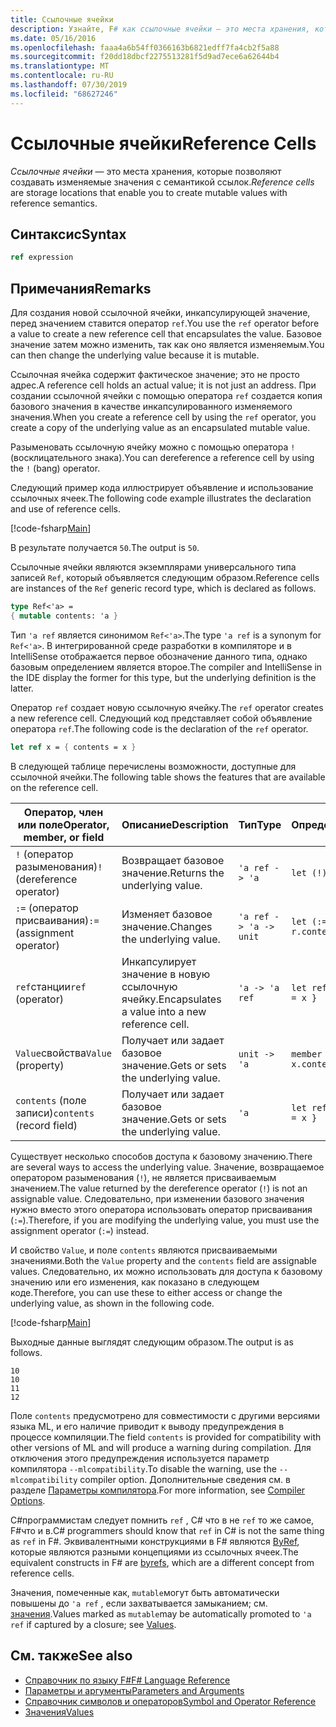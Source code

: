 ```yaml
---
title: Ссылочные ячейки
description: Узнайте, F# как ссылочные ячейки — это места хранения, которые позволяют создавать изменяемые значения с семантикой ссылок.
ms.date: 05/16/2016
ms.openlocfilehash: faaa4a6b54ff0366163b6821edff7fa4cb2f5a88
ms.sourcegitcommit: f20dd18dbcf2275513281f5d9ad7ece6a62644b4
ms.translationtype: MT
ms.contentlocale: ru-RU
ms.lasthandoff: 07/30/2019
ms.locfileid: "68627246"
---
```

# <a name="reference-cells"></a><span data-ttu-id="170cc-103">Ссылочные ячейки</span><span class="sxs-lookup"><span data-stu-id="170cc-103">Reference Cells</span></span>

<span data-ttu-id="170cc-104">*Ссылочные ячейки* — это места хранения, которые позволяют создавать изменяемые значения с семантикой ссылок.</span><span class="sxs-lookup"><span data-stu-id="170cc-104">*Reference cells* are storage locations that enable you to create mutable values with reference semantics.</span></span>

## <a name="syntax"></a><span data-ttu-id="170cc-105">Синтаксис</span><span class="sxs-lookup"><span data-stu-id="170cc-105">Syntax</span></span>

```fsharp
ref expression
```

## <a name="remarks"></a><span data-ttu-id="170cc-106">Примечания</span><span class="sxs-lookup"><span data-stu-id="170cc-106">Remarks</span></span>

<span data-ttu-id="170cc-107">Для создания новой ссылочной ячейки, инкапсулирующей значение, перед значением ставится оператор `ref`.</span><span class="sxs-lookup"><span data-stu-id="170cc-107">You use the `ref` operator before a value to create a new reference cell that encapsulates the value.</span></span> <span data-ttu-id="170cc-108">Базовое значение затем можно изменить, так как оно является изменяемым.</span><span class="sxs-lookup"><span data-stu-id="170cc-108">You can then change the underlying value because it is mutable.</span></span>

<span data-ttu-id="170cc-109">Ссылочная ячейка содержит фактическое значение; это не просто адрес.</span><span class="sxs-lookup"><span data-stu-id="170cc-109">A reference cell holds an actual value; it is not just an address.</span></span> <span data-ttu-id="170cc-110">При создании ссылочной ячейки с помощью оператора `ref` создается копия базового значения в качестве инкапсулированного изменяемого значения.</span><span class="sxs-lookup"><span data-stu-id="170cc-110">When you create a reference cell by using the `ref` operator, you create a copy of the underlying value as an encapsulated mutable value.</span></span>

<span data-ttu-id="170cc-111">Разыменовать ссылочную ячейку можно с помощью оператора `!` (восклицательного знака).</span><span class="sxs-lookup"><span data-stu-id="170cc-111">You can dereference a reference cell by using the `!` (bang) operator.</span></span>

<span data-ttu-id="170cc-112">Следующий пример кода иллюстрирует объявление и использование ссылочных ячеек.</span><span class="sxs-lookup"><span data-stu-id="170cc-112">The following code example illustrates the declaration and use of reference cells.</span></span>

[!code-fsharp[Main](~/samples/snippets/fsharp/lang-ref-1/snippet2201.fs)]

<span data-ttu-id="170cc-113">В результате получается `50`.</span><span class="sxs-lookup"><span data-stu-id="170cc-113">The output is `50`.</span></span>

<span data-ttu-id="170cc-114">Ссылочные ячейки являются экземплярами универсального типа записей `Ref`, который объявляется следующим образом.</span><span class="sxs-lookup"><span data-stu-id="170cc-114">Reference cells are instances of the `Ref` generic record type, which is declared as follows.</span></span>

```fsharp
type Ref<'a> =
{ mutable contents: 'a }
```

<span data-ttu-id="170cc-115">Тип `'a ref` является синонимом `Ref<'a>`.</span><span class="sxs-lookup"><span data-stu-id="170cc-115">The type `'a ref` is a synonym for `Ref<'a>`.</span></span> <span data-ttu-id="170cc-116">В интегрированной среде разработки в компиляторе и в IntelliSense отображается первое обозначение данного типа, однако базовым определением является второе.</span><span class="sxs-lookup"><span data-stu-id="170cc-116">The compiler and IntelliSense in the IDE display the former for this type, but the underlying definition is the latter.</span></span>

<span data-ttu-id="170cc-117">Оператор `ref` создает новую ссылочную ячейку.</span><span class="sxs-lookup"><span data-stu-id="170cc-117">The `ref` operator creates a new reference cell.</span></span> <span data-ttu-id="170cc-118">Следующий код представляет собой объявление оператора `ref`.</span><span class="sxs-lookup"><span data-stu-id="170cc-118">The following code is the declaration of the `ref` operator.</span></span>

```fsharp
let ref x = { contents = x }
```

<span data-ttu-id="170cc-119">В следующей таблице перечислены возможности, доступные для ссылочной ячейки.</span><span class="sxs-lookup"><span data-stu-id="170cc-119">The following table shows the features that are available on the reference cell.</span></span>

|<span data-ttu-id="170cc-120">Оператор, член или поле</span><span class="sxs-lookup"><span data-stu-id="170cc-120">Operator, member, or field</span></span>|<span data-ttu-id="170cc-121">Описание</span><span class="sxs-lookup"><span data-stu-id="170cc-121">Description</span></span>|<span data-ttu-id="170cc-122">Тип</span><span class="sxs-lookup"><span data-stu-id="170cc-122">Type</span></span>|<span data-ttu-id="170cc-123">Определение</span><span class="sxs-lookup"><span data-stu-id="170cc-123">Definition</span></span>|
|--------------------------|-----------|----|----------|
|<span data-ttu-id="170cc-124">`!` (оператор разыменования)</span><span class="sxs-lookup"><span data-stu-id="170cc-124">`!` (dereference operator)</span></span>|<span data-ttu-id="170cc-125">Возвращает базовое значение.</span><span class="sxs-lookup"><span data-stu-id="170cc-125">Returns the underlying value.</span></span>|`'a ref -> 'a`|`let (!) r = r.contents`|
|<span data-ttu-id="170cc-126">`:=` (оператор присваивания)</span><span class="sxs-lookup"><span data-stu-id="170cc-126">`:=` (assignment operator)</span></span>|<span data-ttu-id="170cc-127">Изменяет базовое значение.</span><span class="sxs-lookup"><span data-stu-id="170cc-127">Changes the underlying value.</span></span>|`'a ref -> 'a -> unit`|`let (:=) r x = r.contents <- x`|
|<span data-ttu-id="170cc-128">`ref`станции</span><span class="sxs-lookup"><span data-stu-id="170cc-128">`ref` (operator)</span></span>|<span data-ttu-id="170cc-129">Инкапсулирует значение в новую ссылочную ячейку.</span><span class="sxs-lookup"><span data-stu-id="170cc-129">Encapsulates a value into a new reference cell.</span></span>|`'a -> 'a ref`|`let ref x = { contents = x }`|
|<span data-ttu-id="170cc-130">`Value`свойства</span><span class="sxs-lookup"><span data-stu-id="170cc-130">`Value` (property)</span></span>|<span data-ttu-id="170cc-131">Получает или задает базовое значение.</span><span class="sxs-lookup"><span data-stu-id="170cc-131">Gets or sets the underlying value.</span></span>|`unit -> 'a`|`member x.Value = x.contents`|
|<span data-ttu-id="170cc-132">`contents` (поле записи)</span><span class="sxs-lookup"><span data-stu-id="170cc-132">`contents` (record field)</span></span>|<span data-ttu-id="170cc-133">Получает или задает базовое значение.</span><span class="sxs-lookup"><span data-stu-id="170cc-133">Gets or sets the underlying value.</span></span>|`'a`|`let ref x = { contents = x }`|

<span data-ttu-id="170cc-134">Существует несколько способов доступа к базовому значению.</span><span class="sxs-lookup"><span data-stu-id="170cc-134">There are several ways to access the underlying value.</span></span> <span data-ttu-id="170cc-135">Значение, возвращаемое оператором разыменования (`!`), не является присваиваемым значением.</span><span class="sxs-lookup"><span data-stu-id="170cc-135">The value returned by the dereference operator (`!`) is not an assignable value.</span></span> <span data-ttu-id="170cc-136">Следовательно, при изменении базового значения нужно вместо этого оператора использовать оператор присваивания (`:=`).</span><span class="sxs-lookup"><span data-stu-id="170cc-136">Therefore, if you are modifying the underlying value, you must use the assignment operator (`:=`) instead.</span></span>

<span data-ttu-id="170cc-137">И свойство `Value`, и поле `contents` являются присваиваемыми значениями.</span><span class="sxs-lookup"><span data-stu-id="170cc-137">Both the `Value` property and the `contents` field are assignable values.</span></span> <span data-ttu-id="170cc-138">Следовательно, их можно использовать для доступа к базовому значению или его изменения, как показано в следующем коде.</span><span class="sxs-lookup"><span data-stu-id="170cc-138">Therefore, you can use these to either access or change the underlying value, as shown in the following code.</span></span>

[!code-fsharp[Main](~/samples/snippets/fsharp/lang-ref-1/snippet2203.fs)]

<span data-ttu-id="170cc-139">Выходные данные выглядят следующим образом.</span><span class="sxs-lookup"><span data-stu-id="170cc-139">The output is as follows.</span></span>

```
10
10
11
12
```

<span data-ttu-id="170cc-140">Поле `contents` предусмотрено для совместимости с другими версиями языка ML, и его наличие приводит к выводу предупреждения в процессе компиляции.</span><span class="sxs-lookup"><span data-stu-id="170cc-140">The field `contents` is provided for compatibility with other versions of ML and will produce a warning during compilation.</span></span> <span data-ttu-id="170cc-141">Для отключения этого предупреждения используется параметр компилятора `--mlcompatibility`.</span><span class="sxs-lookup"><span data-stu-id="170cc-141">To disable the warning, use the `--mlcompatibility` compiler option.</span></span> <span data-ttu-id="170cc-142">Дополнительные сведения см. в разделе [Параметры компилятора](compiler-options.md).</span><span class="sxs-lookup"><span data-stu-id="170cc-142">For more information, see [Compiler Options](compiler-options.md).</span></span>

<span data-ttu-id="170cc-143">C#программистам следует помнить `ref` , C# что в не `ref` то же самое, F#что и в.</span><span class="sxs-lookup"><span data-stu-id="170cc-143">C# programmers should know that `ref` in C# is not the same thing as `ref` in F#.</span></span> <span data-ttu-id="170cc-144">Эквивалентными конструкциями в F# являются [ByRef](byrefs.md), которые являются разными концепциями из ссылочных ячеек.</span><span class="sxs-lookup"><span data-stu-id="170cc-144">The equivalent constructs in F# are [byrefs](byrefs.md), which are a different concept from reference cells.</span></span>

<span data-ttu-id="170cc-145">Значения, помеченные как, `mutable`могут быть автоматически повышены до `'a ref` , если захватывается замыканием; см. [значения](./values/index.md).</span><span class="sxs-lookup"><span data-stu-id="170cc-145">Values marked as `mutable`may be automatically promoted to `'a ref` if captured by a closure; see [Values](./values/index.md).</span></span>

## <a name="see-also"></a><span data-ttu-id="170cc-146">См. также</span><span class="sxs-lookup"><span data-stu-id="170cc-146">See also</span></span>

- [<span data-ttu-id="170cc-147">Справочник по языку F#</span><span class="sxs-lookup"><span data-stu-id="170cc-147">F# Language Reference</span></span>](index.md)
- [<span data-ttu-id="170cc-148">Параметры и аргументы</span><span class="sxs-lookup"><span data-stu-id="170cc-148">Parameters and Arguments</span></span>](parameters-and-arguments.md)
- [<span data-ttu-id="170cc-149">Справочник символов и операторов</span><span class="sxs-lookup"><span data-stu-id="170cc-149">Symbol and Operator Reference</span></span>](./symbol-and-operator-reference/index.md)
- [<span data-ttu-id="170cc-150">Значения</span><span class="sxs-lookup"><span data-stu-id="170cc-150">Values</span></span>](./values/index.md)
